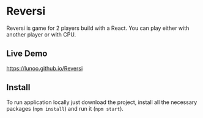 # Reversi

Reversi is game for 2 players build with a React. You can play either with another player or with CPU.

## Live Demo

https://lunoo.github.io/Reversi

## Install

To run application locally just download the project, install all the necessary packages (`npm install`) and run it (`npm start`).

